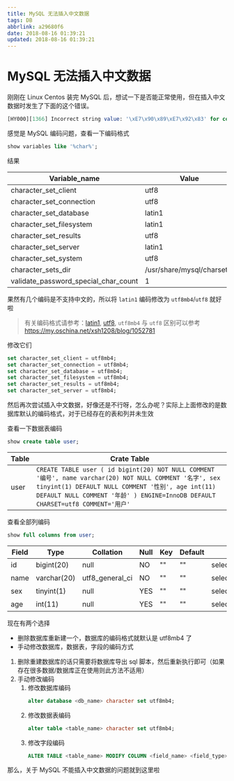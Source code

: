 ```yaml
---
title: MySQL 无法插入中文数据
tags: DB
abbrlink: a29680f6
date: 2018-08-16 01:39:21
updated: 2018-08-16 01:39:21
---
```


# MySQL 无法插入中文数据

刚刚在 Linux Centos 装完 MySQL 后，想试一下是否能正常使用，但在插入中文数据时发生了下面的这个错误。

```sql
[HY000][1366] Incorrect string value: '\xE7\x90\x89\xE7\x92\x83' for column 'name' at row 1
```

感觉是 MySQL 编码问题，查看一下编码格式

```sql
show variables like '%char%';
```

结果

| Variable_name                        | Value                      |
| ------------------------------------ | -------------------------- |
| character_set_client                 | utf8                       |
| character_set_connection             | utf8                       |
| character_set_database               | latin1                     |
| character_set_filesystem             | latin1                     |
| character_set_results                | utf8                       |
| character_set_server                 | latin1                     |
| character_set_system                 | utf8                       |
| character_sets_dir                   | /usr/share/mysql/charsets/ |
| validate_password_special_char_count | 1                          |

果然有几个编码是不支持中文的，所以将 `latin1` 编码修改为 `utf8mb4`/`utf8` 就好啦

> 有关编码格式请参考：[latin1](https://zh.wikipedia.org/wiki/ISO/IEC_8859-1), [utf8](https://zh.wikipedia.org/wiki/UTF-8), `utf8mb4` 与 `utf8` 区别可以参考 <https://my.oschina.net/xsh1208/blog/1052781>

修改它们

```sql
set character_set_client = utf8mb4;
set character_set_connection = utf8mb4;
set character_set_database = utf8mb4;
set character_set_filesystem = utf8mb4;
set character_set_results = utf8mb4;
set character_set_server = utf8mb4;
```

然后再次尝试插入中文数据，好像还是不行呀，怎么办呢？实际上上面修改的是数据库默认的编码格式，对于已经存在的表和列并未生效

查看一下数据表编码

```sql
show create table user;
```

| Table | Crate Table                                                                                                                                                                                                                                    |
| ----- | ---------------------------------------------------------------------------------------------------------------------------------------------------------------------------------------------------------------------------------------------- |
| user  | `CREATE TABLE user ( id bigint(20) NOT NULL COMMENT '编号', name varchar(20) NOT NULL COMMENT '名字', sex tinyint(1) DEFAULT NULL COMMENT '性别', age int(11) DEFAULT NULL COMMENT '年龄' ) ENGINE=InnoDB DEFAULT CHARSET=utf8 COMMENT='用户'` |

查看全部列编码

```sql
show full columns from user;
```

| Field | Type        | Collation       | Null | Key | Default | Extra Privileges                | Comment |
| ----- | ----------- | --------------- | ---- | --- | ------- | ------------------------------- | ------- |
| id    | bigint(20)  | null            | NO   | ""  | ""      | select,insert,update,references | 编号    |
| name  | varchar(20) | utf8_general_ci | NO   | ""  | ""      | select,insert,update,references | 名字    |
| sex   | tinyint(1)  | null            | YES  | ""  | ""      | select,insert,update,references | 性别    |
| age   | int(11)     | null            | YES  | ""  | ""      | select,insert,update,references | 年龄    |

现在有两个选择

- 删除数据库重新建一个，数据库的编码格式就默认是 utf8mb4 了
- 手动修改数据库，数据表，字段的编码方式

1. 删除重建数据库的话只需要将数据库导出 sql 脚本，然后重新执行即可（如果存在很多数据/数据库正在使用则此方法不适用）
2. 手动修改编码
   1. 修改数据库编码
      ```sql
      alter database <db_name> character set utf8mb4;
      ```
   2. 修改数据表编码
      ```sql
      alter table <table_name> character set utf8mb4;
      ```
   3. 修改字段编码
      ```sql
      ALTER TABLE <table_name> MODIFY COLUMN <field_name> <field_type> CHARACTER SET utf8mb4 COLLATE utf8mb4_unicode_ci;
      ```

那么，关于 MySQL 不能插入中文数据的问题就到这里啦
